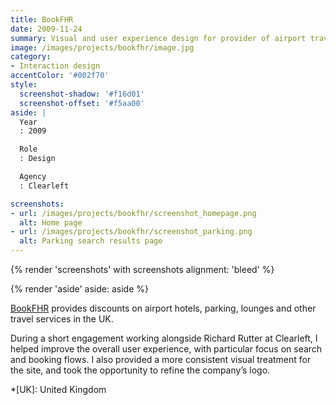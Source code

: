 ```yaml
---
title: BookFHR
date: 2009-11-24
summary: Visual and user experience design for provider of airport travel services.
image: /images/projects/bookfhr/image.jpg
category:
- Interaction design
accentColor: '#002f70'
style:
  screenshot-shadow: '#f16d01'
  screenshot-offset: '#f5aa00'
aside: |
  Year
  : 2009

  Role
  : Design

  Agency
  : Clearleft

screenshots:
- url: /images/projects/bookfhr/screenshot_homepage.png
  alt: Home page
- url: /images/projects/bookfhr/screenshot_parking.png
  alt: Parking search results page
---
```

{% render 'screenshots' with screenshots
  alignment: 'bleed'
%}

{% render 'aside'
  aside: aside
%}

[BookFHR][1] provides discounts on airport hotels, parking, lounges and other travel services in the UK.

During a short engagement working alongside Richard Rutter at Clearleft, I helped improve the overall user experience, with particular focus on search and booking flows. I also provided a more consistent visual treatment for the site, and took the opportunity to refine the company’s logo.

[1]: https://www.bookfhr.com

*[UK]: United Kingdom
